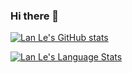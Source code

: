 ### Hi there 👋

[![Lan Le's GitHub stats](https://github-readme-stats.vercel.app/api?username=lanle793)](https://github.com/lanle793/github-readme-stats)

[![Lan Le's Language Stats](https://github-readme-stats.vercel.app/api/top-langs/?username=lanle793&langs_count=5&theme=tokyonight)]()

<!--
**lanle793/lanle793** is a ✨ _special_ ✨ repository because its `README.md` (this file) appears on your GitHub profile.

Here are some ideas to get you started:

- 🔭 I’m currently working on ...
- 🌱 I’m currently learning ...
- 👯 I’m looking to collaborate on ...
- 🤔 I’m looking for help with ...
- 💬 Ask me about ...
- 📫 How to reach me: ...
- 😄 Pronouns: ...
- ⚡ Fun fact: ...
-->
